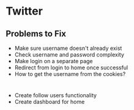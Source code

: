 # Twitter

Problems to Fix
--
* Make sure username doesn't already exist
* Check username and password complexity
* Make login on a separate page
* Redirect from login to home once successful
* How to get the username from the cookies?

#
* Create follow users functionality
* Create dashboard for home